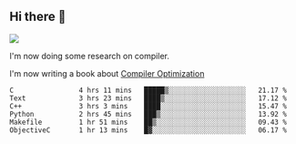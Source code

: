 


<!--
**liusy58/liusy58** is a ✨ _special_ ✨ repository because its `README.md` (this file) appears on your GitHub profile.

Here are some ideas to get you started:

- 🔭 I’m currently working on ...
- 🌱 I’m currently learning ...
- 👯 I’m looking to collaborate on ...
- 🤔 I’m looking for help with ...
- 💬 Ask me about ...
- 📫 How to reach me: ...
- 😄 Pronouns: ...
- ⚡ Fun fact: ...
-->
<!--
![](https://komarev.com/ghpvc/?username=liusy58&color=brightgreen&label=PROFILE+VIEWS)




- 🔭 I’m currently working on my .
- 📫 How to reach me:plz contact me by [email](liusy58@,ail2.sysu.edu.cn) or WeChat(LIUSIYU_58)
- 🏫 I'm an undergraduate in Sun-Yat-sen University majoring in the computer science. Expected to graduate in Spring 2021.
- 👯 I'm now interested in System such as OS, Compiler and Database. 
- 🤔 I’m looking for help with Database System.
-->

## Hi there 👋
![](https://komarev.com/ghpvc/?username=liusy58&color=brightgreen&label=PROFILE+VIEWS)



I'm now doing some research on compiler.

I'm now writing a book about [Compiler Optimization](https://github.com/liusy58/CompilerNotes/blob/master/main.pdf)


 <!--START_SECTION:waka-->

```text
C                4 hrs 11 mins   █████▒░░░░░░░░░░░░░░░░░░░   21.17 %
Text             3 hrs 23 mins   ████▒░░░░░░░░░░░░░░░░░░░░   17.12 %
C++              3 hrs 3 mins    ████░░░░░░░░░░░░░░░░░░░░░   15.47 %
Python           2 hrs 45 mins   ███▒░░░░░░░░░░░░░░░░░░░░░   13.92 %
Makefile         1 hr 51 mins    ██▒░░░░░░░░░░░░░░░░░░░░░░   09.43 %
ObjectiveC       1 hr 13 mins    █▓░░░░░░░░░░░░░░░░░░░░░░░   06.17 %
```

<!--END_SECTION:waka-->
